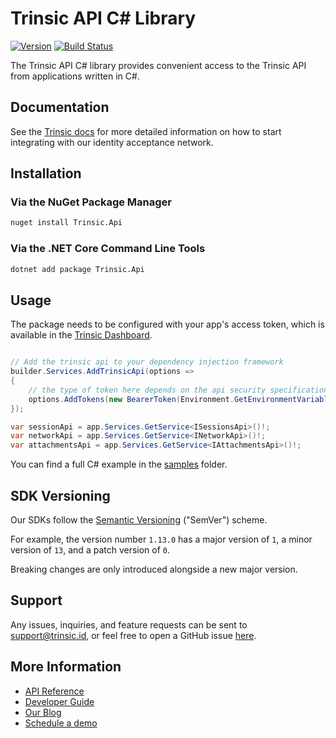 # Trinsic API C# Library

[![Version](https://img.shields.io/nuget/v/Trinsic.Api)](https://www.nuget.org/packages/WorkOS.net)
[![Build Status](https://github.com/trinsic-id/sdk/actions/workflows/api-csharp-release.yml/badge.svg)](https://github.com/trinsic-id/sdk/actions?query=branch%main)

The Trinsic API C# library provides convenient access to the Trinsic API from applications written in C#.

## Documentation

See the [Trinsic docs](https://docs.trinsic.id/docs/) for more detailed information on how to start integrating with our identity acceptance network.

## Installation

### Via the NuGet Package Manager

```sh
nuget install Trinsic.Api
```

### Via the .NET Core Command Line Tools

```sh
dotnet add package Trinsic.Api
```

## Usage

The package needs to be configured with your app's access token, which is
available in the [Trinsic Dashboard](https://dashboard.trinsic.id).

```cs

// Add the trinsic api to your dependency injection framework 
builder.Services.AddTrinsicApi(options =>
{
    // the type of token here depends on the api security specifications
    options.AddTokens(new BearerToken(Environment.GetEnvironmentVariable("TRINSIC_ACCESS_TOKEN")));
});

var sessionApi = app.Services.GetService<ISessionsApi>()!;
var networkApi = app.Services.GetService<INetworkApi>()!;
var attachmentsApi = app.Services.GetService<IAttachmentsApi>()!;
```

You can find a full C# example in the [samples](https://github.com/trinsic-id/sdk/tree/main/api-csharp/samples) folder.

## SDK Versioning

Our SDKs follow the [Semantic Versioning](https://semver.org) ("SemVer") scheme. 

For example, the version number `1.13.0` has a major version of `1`, a minor version of `13`, and a patch version of `0`.

Breaking changes are only introduced alongside a new major version.

## Support

Any issues, inquiries, and feature requests can be sent to [support@trinsic.id](mailto:support@trinsic.id), or feel free to open a GitHub issue [here](https://github.com/trinsic-id/sdk/issues).

## More Information

- [API Reference](https://docs.trinsic.id/reference)
- [Developer Guide](https://docs.trinsic.id/docs/developer-tools)
- [Our Blog](https://trinsic.id/blog/)
- [Schedule a demo](https://trinsic.id/contact/)
